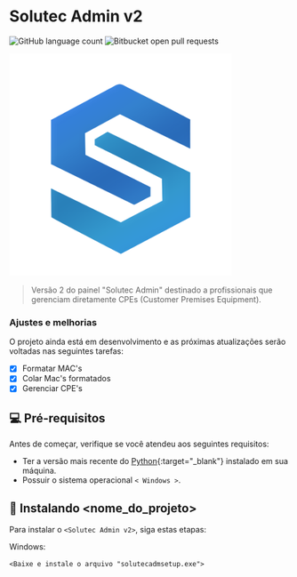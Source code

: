 # Solutec Admin v2

![GitHub language count](https://img.shields.io/github/languages/count/iuricode/README-template?style=for-the-badge)
![Bitbucket open pull requests](https://img.shields.io/bitbucket/pr-raw/iuricode/README-template?style=for-the-badge)

<img src="https://raw.githubusercontent.com/kdumr/Solutec-Admin-v2/main/assets/img/logo.png" alt="Logo Solutec Admin" min-width="400px" max-width="400px" width="400px" >

> Versão 2 do painel "Solutec Admin" destinado a profissionais que gerenciam diretamente CPEs (Customer Premises Equipment).

### Ajustes e melhorias

O projeto ainda está em desenvolvimento e as próximas atualizações serão voltadas nas seguintes tarefas:

- [x] Formatar MAC's
- [x] Colar Mac's formatados
- [x] Gerenciar CPE's

## 💻 Pré-requisitos

Antes de começar, verifique se você atendeu aos seguintes requisitos:

- Ter a versão mais recente do [Python](https://www.python.org/downloads/){:target="_blank"} instalado em sua máquina.
- Possuir o sistema operacional `< Windows >`.

## 🚀 Instalando <nome_do_projeto>

Para instalar o `<Solutec Admin v2>`, siga estas etapas:

Windows:

```
<Baixe e instale o arquivo "solutecadmsetup.exe">
```
